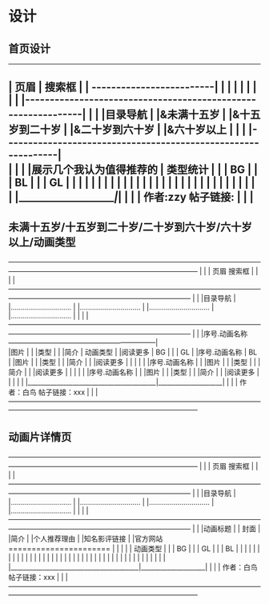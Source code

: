 # 设计
## 首页设计
----------------------------------------------------------------
|   页眉                              |  搜索框                |
|                                     -------------------------|              |                                                              |
|                                                              |
|                                                              |
|                                                              |
|--------------------------------------------------------------|
|                                                              |
|目录导航                                                      |
|&未满十五岁                                                   |
|&十五岁到二十岁                                               |
|&二十岁到六十岁                                               |
|&六十岁以上                                                   |
|                                                              |
|--------------------------------------------------------------|            
|                                        |                     |
|展示几个我认为值得推荐的                |  类型统计           |
|                                        |  BG                 |
|                                        |  BL                 |
|                                        |  GL                 |
|                                        |                     |
|                                        |                     |
|                                        |                     |
|                                        |                     |
|                                        |                     |
|                                        |                     |
|                                        |                     |
|                                        |                     |
|                                        |                     |
|                                        |                     |
|________________________________________|_____________________|              |                                                              |
| 作者:zzy                     帖子链接:                       |
|                                                              |
----------------------------------------------------------------


## 未满十五岁/十五岁到二十岁/二十岁到六十岁/六十岁以上/动画类型
———————————————————————————————————————————————————————————————
|                                                             |
|   页眉                                 搜索框               |
|                                                             |
|——————————————————————————————————————————————————————————————
|                                                             |
|目录导航                                                     |      
|…………………………                                                   |
|…………………………                                                   |
|…………………………                                                   |
|…………………………                                                   |
|                                                             |
|——————————————————————————————————————————————————————————————
|                                                             |
|序号.动画名称                           —————————————————————|     
|图片                                    |                    |
|类型                                    |                    |
|简介                                    | 动画类型           |
|阅读更多                                | BG                 |
|                                        | GL                 |
|序号.动画名称                           | BL                 |
|图片                                    |                    |
|类型                                    |                    |
|简介                                    |                    |
|阅读更多                                |                    |
|                                        |                    |
|序号.动画名称                           |                    |
|图片                                    |                    |
|类型                                    |                    |
|简介                                    |                    |
|阅读更多                                |                    |
|                                        |                    |
|序号.动画名称                           |                    |
|图片                                    |                    |
|类型                                    |                    |
|简介                                    |                    |
|阅读更多                                |                    |
|                                        |                    |
|________________________________________|____________________|
|                                                             |
| 作者：白鸟                    帖子链接：xxx                 |
|                                                             |
———————————————————————————————————————————————————————————————


## 动画片详情页

———————————————————————————————————————————————————————————————
|                                                             |
|   页眉                                 搜索框               |
|                                                             |
|——————————————————————————————————————————————————————————————
|                                                             |
|目录导航                                                     |      
|…………………………                                                   |
|…………………………                                                   |
|…………………………                                                   |
|…………………………                                                   |
|                                                             |
|——————————————————————————————————————————————————————————————
|                                                             |
|动画标题                                                     |
| 封面                                                        |     
|简介                                                         |
|个人推荐理由                                                 |
|知名影评链接                                                 |
|官方网站                                ======================
|                                        |                    |
|                                        | 动画类型           |
|                                        | BG                 |
|                                        | GL                 |
|                                        | BL                 |
|                                        |                    |
|                                        |                    |
|                                        |                    |
|                                        |                    |
|                                        |                    |
|                                        |                    |
|                                        |                    |
|                                        |                    |
|                                        |                    |
|                                        |                    |
|                                        |                    |
|                                        |                    |
|                                        |                    |
|                                        |                    |
|________________________________________|____________________|
|                                                             |
| 作者：白鸟                    帖子链接：xxx                 |
|                                                             |
———————————————————————————————————————————————————————————————

